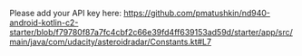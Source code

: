 Please add your API key here:
https://github.com/pmatushkin/nd940-android-kotlin-c2-starter/blob/f79780f87a7fc4cbf2c66e39fd4ff639153ad59d/starter/app/src/main/java/com/udacity/asteroidradar/Constants.kt#L7